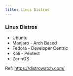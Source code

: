 ```yaml
---
title: Linus Distros
---
```


### Linux Distros

- Ubuntu
- Manjaro - Arch Based
- Fedora - Developer Centric
- Kali - Pentest
- ZorinOS

Ref: https://distrowatch.com/
